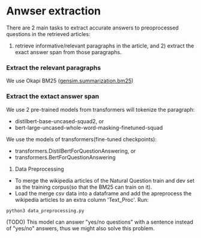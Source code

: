 # Anwser extraction

There are 2 main tasks to extract accurate answers to preoprocessed questions in the retrieved articles: 
1) retrieve informative/relevant paragraphs in the article, and 2) extract the exact answer span from those paragraphs. 


### Extract the relevant paragraphs
We use Okapi BM25 ([gensim.summarization.bm25](https://radimrehurek.com/gensim_3.8.3/summarization/bm25.html))

### Extract the extact answer span
We use 2 pre-trained models from transformers will tokenize the paragraph:
* distilbert-base-uncased-squad2, or
* bert-large-uncased-whole-word-masking-finetuned-squad

We use the models of transformers(fine-tuned checkpoints): 
* transformers.DistilBertForQuestionAnswering, or
* transformers.BertForQuestionAnswering

1. Data Preprocessing
* To merge the wikipedia articles of the Natural Question train and dev set as the training corpus(so that the BM25 can train on it).
* Load the merge csv data into a dataframe and add the apreprocess the wikipedia articles to an extra column 'Text_Proc'.
Run:
```
python3 data_preprocessing.py
```


(TODO)
This model can answer "yes/no questions" with a sentence instead of "yes/no" answers, thus we might also solve this problem.
